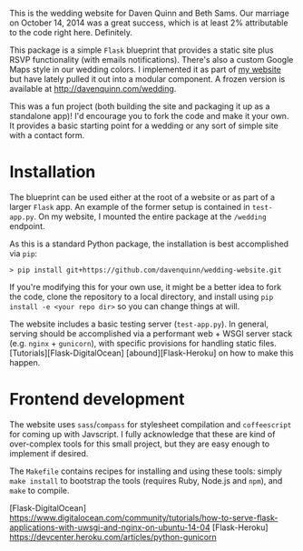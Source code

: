 This is the wedding website for Daven Quinn and Beth Sams.
Our marriage on October 14, 2014 was a great
success, which is at least 2% attributable to the code
right here. Definitely.

This package is a simple `Flask` blueprint that
provides a static site plus RSVP functionality (with
emails notifications). There's also a custom Google Maps
style in our wedding colors. I implemented it as part of
[my website](http://davenquinn.com) but have lately
pulled it out into a modular component. A frozen version
is available at http://davenquinn.com/wedding.

This was a fun project (both building the site and
packaging it up as a standalone app)! I'd encourage
you to fork the code and make it your own. It provides
a basic starting point for a wedding or any sort of
simple site with a contact form.

# Installation

The blueprint can be used either at the root
of a website or as part of a larger `Flask` app. An example
of the former setup is contained in `test-app.py`. On my website,
I mounted the entire package at the `/wedding` endpoint.

As this is a standard Python package, the installation
is best accomplished via `pip`:

    > pip install git+https://github.com/davenquinn/wedding-website.git

If you're modifying this for your own use, it might be a
better idea to fork the code, clone the repository to a
local directory, and install using `pip install -e <your repo dir>`
so you can change things at will.

The website includes a basic testing server (`test-app.py`).
In general, serving should be accomplished via a performant
web + WSGI server stack (e.g. `nginx` + `gunicorn`), with
specific  provisions for handling static files.
[Tutorials][Flask-DigitalOcean] [abound][Flask-Heroku] on
how to make this happen.

# Frontend development

The website uses `sass`/`compass` for stylesheet compilation
and  `coffeescript` for coming up with Javscript. I fully
acknowledge that these are kind of over-complex tools for
this small project, but they are easy enough to implement
if desired.

The `Makefile` contains recipes for installing and using
these tools: simply `make install` to bootstrap the tools
(requires Ruby, Node.js and `npm`), and `make` to compile.

[Flask-DigitalOcean] https://www.digitalocean.com/community/tutorials/how-to-serve-flask-applications-with-uwsgi-and-nginx-on-ubuntu-14-04
[Flask-Heroku] https://devcenter.heroku.com/articles/python-gunicorn
